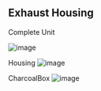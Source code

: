 ## Exhaust Housing ##
Complete Unit

![image](https://github.com/robermeyer/VoronMods/assets/7516894/3eef518f-8fcb-4955-8719-399c17966b94)

Housing
![image](https://github.com/robermeyer/VoronMods/assets/7516894/d874656a-76eb-46c2-b8c1-2ea9b1ef7467)

CharcoalBox
![image](https://github.com/robermeyer/VoronMods/assets/7516894/02cc8188-6be1-4032-ab4b-d8df62bf6568)

